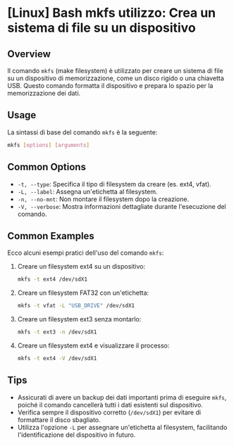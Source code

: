 # [Linux] Bash mkfs utilizzo: Crea un sistema di file su un dispositivo

## Overview
Il comando `mkfs` (make filesystem) è utilizzato per creare un sistema di file su un dispositivo di memorizzazione, come un disco rigido o una chiavetta USB. Questo comando formatta il dispositivo e prepara lo spazio per la memorizzazione dei dati.

## Usage
La sintassi di base del comando `mkfs` è la seguente:

```bash
mkfs [options] [arguments]
```

## Common Options
- `-t, --type`: Specifica il tipo di filesystem da creare (es. ext4, vfat).
- `-L, --label`: Assegna un'etichetta al filesystem.
- `-n, --no-mnt`: Non montare il filesystem dopo la creazione.
- `-V, --verbose`: Mostra informazioni dettagliate durante l'esecuzione del comando.

## Common Examples
Ecco alcuni esempi pratici dell'uso del comando `mkfs`:

1. Creare un filesystem ext4 su un dispositivo:
   ```bash
   mkfs -t ext4 /dev/sdX1
   ```

2. Creare un filesystem FAT32 con un'etichetta:
   ```bash
   mkfs -t vfat -L "USB_DRIVE" /dev/sdX1
   ```

3. Creare un filesystem ext3 senza montarlo:
   ```bash
   mkfs -t ext3 -n /dev/sdX1
   ```

4. Creare un filesystem ext4 e visualizzare il processo:
   ```bash
   mkfs -t ext4 -V /dev/sdX1
   ```

## Tips
- Assicurati di avere un backup dei dati importanti prima di eseguire `mkfs`, poiché il comando cancellerà tutti i dati esistenti sul dispositivo.
- Verifica sempre il dispositivo corretto (`/dev/sdX1`) per evitare di formattare il disco sbagliato.
- Utilizza l'opzione `-L` per assegnare un'etichetta al filesystem, facilitando l'identificazione del dispositivo in futuro.